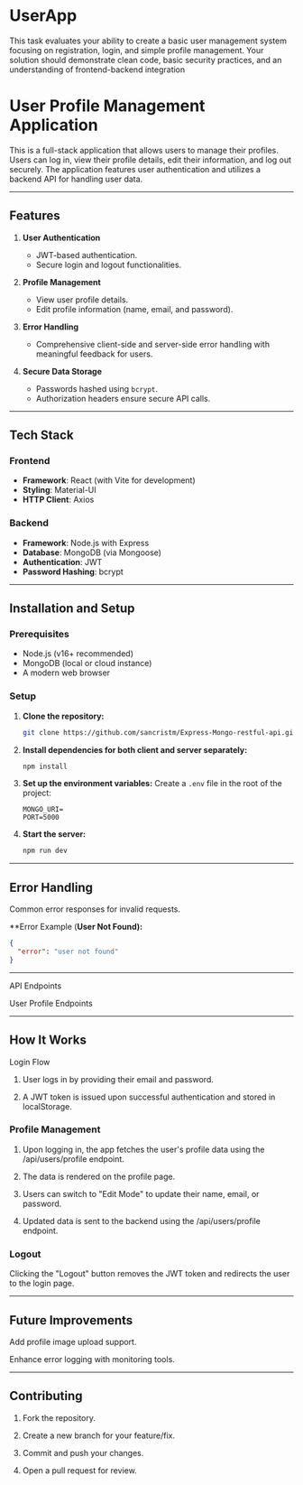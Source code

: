# UserApp
This task evaluates your ability to create a basic user management system focusing on registration, login, and simple profile management. Your solution should demonstrate clean code, basic security practices, and an understanding of frontend-backend integration

# **User Profile Management Application**

This is a full-stack application that allows users to manage their profiles. Users can log in, view their profile details, edit their information, and log out securely. The application features user authentication and utilizes a backend API for handling user data.

---

## **Features**

1. **User Authentication**
   - JWT-based authentication.
   - Secure login and logout functionalities.

2. **Profile Management**
   - View user profile details.
   - Edit profile information (name, email, and password).

3. **Error Handling**
   - Comprehensive client-side and server-side error handling with meaningful feedback for users.

4. **Secure Data Storage**
   - Passwords hashed using `bcrypt`.
   - Authorization headers ensure secure API calls.

---

## **Tech Stack**

### **Frontend**
- **Framework**: React (with Vite for development)
- **Styling**: Material-UI
- **HTTP Client**: Axios

### **Backend**
- **Framework**: Node.js with Express
- **Database**: MongoDB (via Mongoose)
- **Authentication**: JWT
- **Password Hashing**: bcrypt

---

## **Installation and Setup**

### **Prerequisites**
- Node.js (v16+ recommended)
- MongoDB (local or cloud instance)
- A modern web browser

### **Setup**

1. **Clone the repository:**

   ```bash
   git clone https://github.com/sancristm/Express-Mongo-restful-api.git
   ```

2. **Install dependencies for both client and server separately:**

   ```bash
   npm install
   ```

3. **Set up the environment variables:**
   Create a `.env` file in the root of the project:

   ```env
   MONGO_URI=
   PORT=5000
   ```

4. **Start the server:**
   ```bash
   npm run dev
   ```

---

## **Error Handling**

Common error responses for invalid requests.

**Error Example (**User Not Found):**

```json
{
  "error": "user not found"
}
```
---

API Endpoints

User Profile Endpoints

---

## How It Works

Login Flow

1. User logs in by providing their email and password.

2. A JWT token is issued upon successful authentication and stored in localStorage.


### Profile Management

1. Upon logging in, the app fetches the user's profile data using the /api/users/profile endpoint.

2. The data is rendered on the profile page.

3. Users can switch to "Edit Mode" to update their name, email, or password.

4. Updated data is sent to the backend using the /api/users/profile endpoint.

### Logout

Clicking the "Logout" button removes the JWT token and redirects the user to the login page.

---

## Future Improvements

Add profile image upload support.

Enhance error logging with monitoring tools.

---

## Contributing

1. Fork the repository.

2. Create a new branch for your feature/fix.

3. Commit and push your changes.

4. Open a pull request for review.




